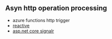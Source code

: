 ## Asyn http operation processing
* azure functions http trigger
* [reactive](https://github.com/dotnet/reactive)
* [asp.net core signalr](https://docs.microsoft.com/en-us/aspnet/core/tutorials/signalr?view=aspnetcore-3.1&tabs=visual-studio)